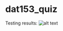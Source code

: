 # dat153_quiz

Testing results:
![alt text](https://github.com/h578010/dat153_quiz/Tests.png?raw=true)
